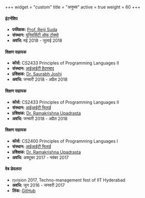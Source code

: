 +++
widget = "custom"
title = "अनुभव"
active = true
weight = 60
+++

#### इंटर्नशिप
  * **पर्यवेक्षक:** [Prof. Reiji Suda](http://olab.is.s.u-tokyo.ac.jp/~reiji/)
  * **संस्थान:** [यूनिवर्सिटी ऑफ टोक्यो](https://www.u-tokyo.ac.jp/en/)
  * **अवधि:** मई 2018 - जुलाई 2018

#### शिक्षण सहायक
  * **कोर्स:** CS2433 Principles of Programming Languages II
  * **संस्थान:** [आईआईटी हैदराबाद](https://iith.ac.in)
  * **प्रशिक्षक:** [Dr. Saurabh Joshi](https://www.iith.ac.in/~sbjoshi/)
  * **अवधि:** जनवरी 2018 - अप्रैल 2018

#### शिक्षण सहायक
  * **कोर्स:** CS2433 Principles of Programming Languages II
  * **संस्थान:** [आईआईटी भिलाई](https://iitbhilai.ac.in)
  * **प्रशिक्षक:** [Dr. Ramakrishna Upadrasta](https://www.iith.ac.in/~ramakrishna/)
  * **अवधि:** जनवरी 2018 - अप्रैल 2018

#### शिक्षण सहायक
  * **कोर्स:** CS2400 Principles of Programming Languages I
  * **संस्थान:** [आईआईटी भिलाई](https://iitbhilai.ac.in)
  * **प्रशिक्षक:** [Dr. Ramakrishna Upadrasta](https://www.iith.ac.in/~ramakrishna/)
  * **अवधि:** अक्टूबर 2017 - नवंबर 2017

#### वेब डेवलपर
  * &eta;vision 2017, Techno-management fest of IIT Hyderabad
  * **अवधि:** जून 2016 - जनवरी 2017
  * **लिंक:** [GitHub](https://github.com/nvision-2017)


